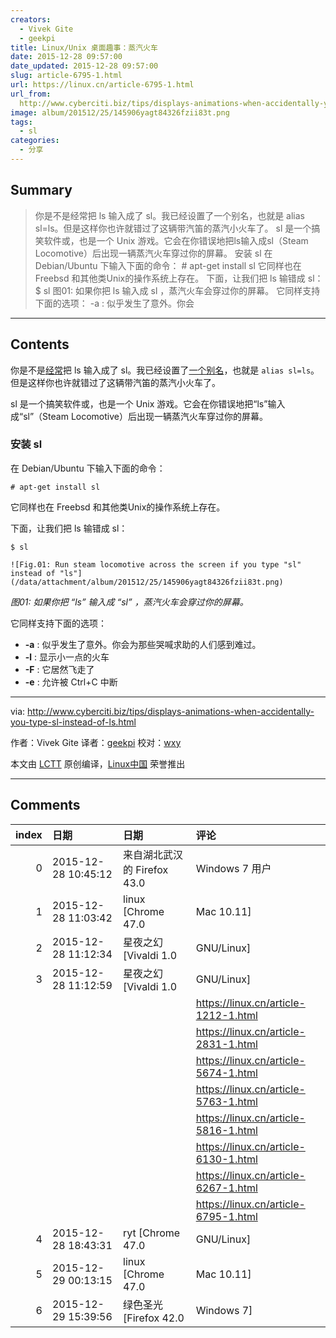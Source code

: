 ```yaml
---
creators:
  - Vivek Gite
  - geekpi
title: Linux/Unix 桌面趣事：蒸汽火车
date: 2015-12-28 09:57:00
date_updated: 2015-12-28 09:57:00
slug: article-6795-1.html
url: https://linux.cn/article-6795-1.html
url_from: 
  http://www.cyberciti.biz/tips/displays-animations-when-accidentally-you-type-sl-instead-of-ls.html
image: album/201512/25/145906yagt84326fzii83t.png
tags:
  - sl
categories:
  - 分享
---
```


## Summary

> 你是不是经常把 ls 输入成了 sl。我已经设置了一个别名，也就是 alias sl=ls。但是这样你也许就错过了这辆带汽笛的蒸汽小火车了。 sl 是一个搞笑软件或，也是一个 Unix 游戏。它会在你错误地把ls输入成sl（Steam Locomotive）后出现一辆蒸汽火车穿过你的屏幕。 安装 sl 在 Debian/Ubuntu 下输入下面的命令： # apt-get install sl  它同样也在 Freebsd 和其他类Unix的操作系统上存在。 下面，让我们把 ls 输错成 sl： $ sl   图01: 如果你把 ls 输入成 sl ，蒸汽火车会穿过你的屏幕。 它同样支持下面的选项：  -a : 似乎发生了意外。你会

***

<!-- more -->

## Contents

你是不是[经常](http://www.cyberciti.biz/tips/my-10-unix-command-line-mistakes.html)把 ls 输入成了 sl。我已经设置了[一个别名](http://bash.cyberciti.biz/guide/Create_and_use_aliases)，也就是 `alias sl=ls`。但是这样你也许就错过了这辆带汽笛的蒸汽小火车了。

sl 是一个搞笑软件或，也是一个 Unix 游戏。它会在你错误地把“ls”输入成“sl”（Steam Locomotive）后出现一辆蒸汽火车穿过你的屏幕。

### 安装 sl

在 Debian/Ubuntu 下输入下面的命令：

```shell
# apt-get install sl
```

它同样也在 Freebsd 和其他类Unix的操作系统上存在。

下面，让我们把 ls 输错成 sl：

```shell
$ sl
```

`![Fig.01: Run steam locomotive across the screen if you type "sl" instead of "ls"](/data/attachment/album/201512/25/145906yagt84326fzii83t.png)`

*图01: 如果你把 “ls” 输入成 “sl” ，蒸汽火车会穿过你的屏幕。*

它同样支持下面的选项：

* **-a** : 似乎发生了意外。你会为那些哭喊求助的人们感到难过。
* **-l** : 显示小一点的火车
* **-F** : 它居然飞走了
* **-e** : 允许被 Ctrl+C 中断

---

via: <http://www.cyberciti.biz/tips/displays-animations-when-accidentally-you-type-sl-instead-of-ls.html>

作者：Vivek Gite 译者：[geekpi](https://github.com/geekpi) 校对：[wxy](https://github.com/wxy)

本文由 [LCTT](https://github.com/LCTT/TranslateProject) 原创编译，[Linux中国](https://linux.cn/) 荣誉推出

***

## Comments

|   index | 日期                | 日期                                       | 评论                                                                                                                       |
|--------:|:--------------------|:-------------------------------------------|:---------------------------------------------------------------------------------------------------------------------------|
|       0 | 2015-12-28 10:45:12 | 来自湖北武汉的 Firefox 43.0|Windows 7 用户 | 这么多年了，还是小火车、小火车、小火车...                                                                                  |
|       1 | 2015-12-28 11:03:42 | linux [Chrome 47.0|Mac 10.11]              | 好吧，我觉得也该弄个无人机啦~~:D                                                                                           |
|       2 | 2015-12-28 11:12:34 | 星夜之幻 [Vivaldi 1.0|GNU/Linux]           | 对火车的不完全统计……可将本页的网址的article后面的四位数字(6795)更改为1212/2831/5674/5763/5816/6130/6267/6795中的任何一个。 |
|       3 | 2015-12-28 11:12:59 | 星夜之幻 [Vivaldi 1.0|GNU/Linux]           | 试试发送直连<br />                                                                                                         |
|         |                     |                                            | https://linux.cn/article-1212-1.html<br />                                                                                 |
|         |                     |                                            | https://linux.cn/article-2831-1.html<br />                                                                                 |
|         |                     |                                            | https://linux.cn/article-5674-1.html<br />                                                                                 |
|         |                     |                                            | https://linux.cn/article-5763-1.html<br />                                                                                 |
|         |                     |                                            | https://linux.cn/article-5816-1.html<br />                                                                                 |
|         |                     |                                            | https://linux.cn/article-6130-1.html<br />                                                                                 |
|         |                     |                                            | https://linux.cn/article-6267-1.html<br />                                                                                 |
|         |                     |                                            | https://linux.cn/article-6795-1.html                                                                                       |
|       4 | 2015-12-28 18:43:31 | ryt [Chrome 47.0|GNU/Linux]                | 重复一下也不错，给还不知道的人看。                                                                                         |
|       5 | 2015-12-29 00:13:15 | linux [Chrome 47.0|Mac 10.11]              | 你够狠！:D                                                                                                                 |
|       6 | 2015-12-29 15:39:56 | 绿色圣光 [Firefox 42.0|Windows 7]          | 哈哈！                                                                                                                     |
